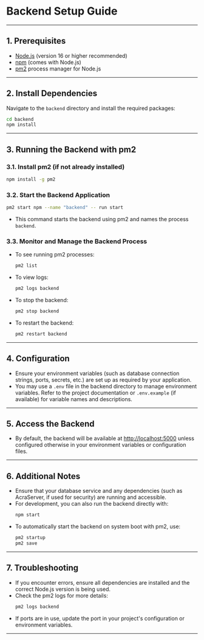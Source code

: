 # Backend Setup Guide

---

## 1. Prerequisites

- [Node.js](https://nodejs.org/) (version 16 or higher recommended)
- [npm](https://www.npmjs.com/) (comes with Node.js)
- [pm2](https://pm2.keymetrics.io/) process manager for Node.js

---

## 2. Install Dependencies

Navigate to the `backend` directory and install the required packages:

```bash
cd backend
npm install
```

---

## 3. Running the Backend with pm2

### 3.1. Install pm2 (if not already installed)

```bash
npm install -g pm2
```

### 3.2. Start the Backend Application

```bash
pm2 start npm --name "backend" -- run start
```
- This command starts the backend using pm2 and names the process `backend`.

### 3.3. Monitor and Manage the Backend Process

- To see running pm2 processes:
  ```bash
  pm2 list
  ```
- To view logs:
  ```bash
  pm2 logs backend
  ```
- To stop the backend:
  ```bash
  pm2 stop backend
  ```
- To restart the backend:
  ```bash
  pm2 restart backend
  ```

---

## 4. Configuration

- Ensure your environment variables (such as database connection strings, ports, secrets, etc.) are set up as required by your application.
- You may use a `.env` file in the backend directory to manage environment variables. Refer to the project documentation or `.env.example` (if available) for variable names and descriptions.

---

## 5. Access the Backend

- By default, the backend will be available at [http://localhost:5000](http://localhost:5000) unless configured otherwise in your environment variables or configuration files.

---

## 6. Additional Notes

- Ensure that your database service and any dependencies (such as AcraServer, if used for security) are running and accessible.
- For development, you can also run the backend directly with:
  ```bash
  npm start
  ```
- To automatically start the backend on system boot with pm2, use:
  ```bash
  pm2 startup
  pm2 save
  ```

---

## 7. Troubleshooting

- If you encounter errors, ensure all dependencies are installed and the correct Node.js version is being used.
- Check the pm2 logs for more details:
  ```bash
  pm2 logs backend
  ```
- If ports are in use, update the port in your project's configuration or environment variables.

---
